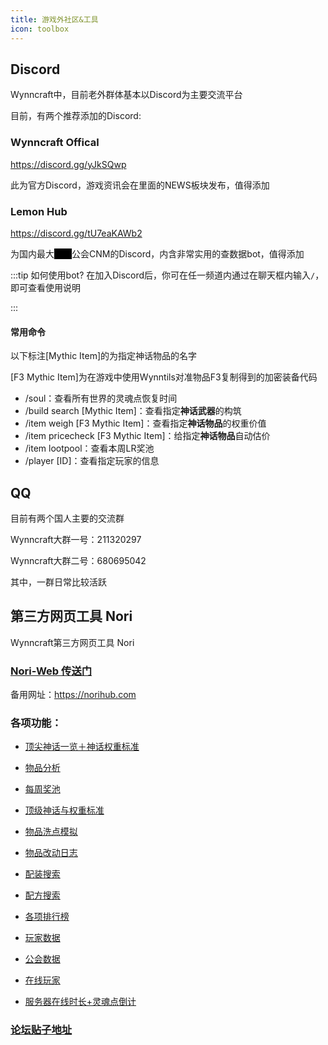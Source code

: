 ```yaml
---
title: 游戏外社区&工具
icon: toolbox
---
```


## Discord
Wynncraft中，目前老外群体基本以Discord为主要交流平台

目前，有两个推荐添加的Discord:

### Wynncraft Offical
<https://discord.gg/yJkSQwp>

此为官方Discord，游戏资讯会在里面的NEWS板块发布，值得添加

### Lemon Hub
<https://discord.gg/tU7eaKAWb2>

<p>为国内最大<span style="background-color: black; color: black;">尸体</span>公会CNM的Discord，内含非常实用的查数据bot，值得添加</p>

:::tip 如何使用bot?
在加入Discord后，你可在任一频道内通过在聊天框内输入`/`，即可查看使用说明

:::
#### 常用命令
以下标注[Mythic Item]的为指定神话物品的名字

[F3 Mythic Item]为在游戏中使用Wynntils对准物品F3复制得到的加密装备代码

+ /soul：查看所有世界的灵魂点恢复时间
+ /build search [Mythic Item]：查看指定**神话武器**的构筑
+ /item weigh [F3 Mythic Item]：查看指定**神话物品**的权重价值
+ /item pricecheck [F3 Mythic Item]：给指定**神话物品**自动估价
+ /item lootpool：查看本周LR奖池
+ /player \[ID\]：查看指定玩家的信息

## QQ
目前有两个国人主要的交流群

Wynncraft大群一号：211320297

Wynncraft大群二号：680695042

其中，一群日常比较活跃

## 第三方网页工具 Nori

Wynncraft第三方网页工具 Nori

### [Nori-Web 传送门](https://nori.fish)

备用网址：https://norihub.com

### 各项功能：

- [顶尖神话一览＋神话权重标准](https://nori.fish/wynn/item/mythic)

- [物品分析](https://nori.fish/wynn/item/analysis)

- [每周奖池](https://nori.fish/wynn/item/lootpool)

- [顶级神话与权重标准](https://nori.fish/wynn/item/mythic)

- [物品洗点模拟](https://nori.fish/wynn/item/simulation)

- [物品改动日志](https://nori.fish/wynn/item/changelog)

- [配装搜索](https://nori.fish/wynn/build)

- [配方搜索](https://nori.fish/wynn/recipe)

- [各项排行榜](https://nori.fish/wynn/leaderboard) 

- [玩家数据](https://nori.fish/wynn/player)

- [公会数据](https://nori.fish/wynn/guild)

- [在线玩家](https://nori.fish/wynn/online)

- [服务器在线时长+灵魂点倒计](https://nori.fish/wynn/uptime)

### [论坛贴子地址](https://forums.wynncraft.com/threads/308524)







